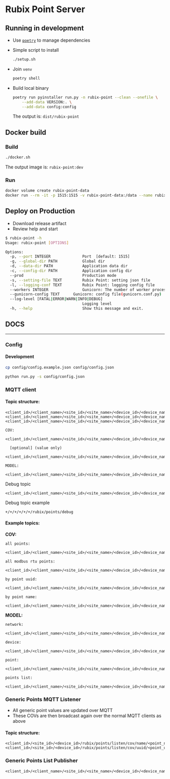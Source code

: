 # Rubix Point Server

## Running in development

- Use [`poetry`](https://github.com/python-poetry/poetry) to manage dependencies
- Simple script to install

    ```bash
    ./setup.sh
    ```

- Join `venv`

    ```bash
    poetry shell
    ```

- Build local binary

    ```bash
    poetry run pyinstaller run.py -n rubix-point --clean --onefile \
        --add-data VERSION:. \
        --add-data config:config
    ```

  The output is: `dist/rubix-point`

## Docker build

### Build

```bash
./docker.sh
```

The output image is: `rubix-point:dev`

### Run

```bash
docker volume create rubix-point-data
docker run --rm -it -p 1515:1515 -v rubix-point-data:/data --name rubix-point rubix-point:dev
```

## Deploy on Production

- Download release artifact
- Review help and start

```bash
$ rubix-point -h
Usage: rubix-point [OPTIONS]

Options:
  -p, --port INTEGER              Port  [default: 1515]
  -g, --global-dir PATH           Global dir
  -d, --data-dir PATH             Application data dir
  -c, --config-dir PATH           Application config dir
  --prod                          Production mode
  -s, --setting-file TEXT         Rubix Point: setting json file
  -l, --logging-conf TEXT         Rubix Point: logging config file
  --workers INTEGER               Gunicorn: The number of worker processes for handling requests.
  --gunicorn-config TEXT      Gunicorn: config file(gunicorn.conf.py)
  --log-level [FATAL|ERROR|WARN|INFO|DEBUG]
                                  Logging level
  -h, --help                      Show this message and exit.
```


## DOCS
___
### Config

#### Development
```bash
cp config/config.example.json config/config.json

python run.py -s config/config.json
```

### MQTT client
  
#### Topic structure:
```
<client_id>/<client_name>/<site_id>/<site_name>/<device_id>/<device_name>/rubix/points/value/<event>/...
<client_id>/<client_name>/<site_id>/<site_name>/<device_id>/<device_name>/rubix/points/value/cov/<all|value>/<Drivers>/<network_uuid>/<network_name>/<device_uuid>/<device_name>/<point_uuid>/<point_name>
<client_id>/<client_name>/<site_id>/<site_name>/<device_id>/<device_name>/rubix/points/value/model/<ModelEvent>/<model.uuid>
```
```
COV:
  <client_id>/<client_name>/<site_id>/<site_name>/<device_id>/<device_name>/rubix/points/value/cov/all/<driver>/<network_uuid>/<network_name>/<device_uuid>/<device_name>/<point_uuid>/<point_name>

  [optional] (value only)
  <client_id>/<client_name>/<site_id>/<site_name>/<device_id>/<device_name>/rubix/points/value/cov/value/<driver>/<network_uuid>/<network_name>/<device_uuid>/<device_name>/<point_uuid>/<point_name>

MODEL:
  <client_id>/<client_name>/<site_id>/<site_name>/<device_id>/<device_name>/rubix/points/value/model/<model>/<model.uuid>
```

Debug topic
```
<client_id>/<client_name>/<site_id>/<site_name>/<device_id>/<device_name>/rubix/points/debug
```

Debug topic example
```
+/+/+/+/+/+/rubix/points/debug
```

#### Example topics:

**COV:**
```
all points:
  <client_id>/<client_name>/<site_id>/<site_name>/<device_id>/<device_name>/rubix/points/value/cov/all/#

all modbus rtu points:
  <client_id>/<client_name>/<site_id>/<site_name>/<device_id>/<device_name>/rubix/points/value/cov/all/modbus/+/+/+/+/+/+

by point uuid:
  <client_id>/<client_name>/<site_id>/<site_name>/<device_id>/<device_name>/rubix/points/value/cov/all/+/+/+/+/+/<point_uuid>/+

by point name:
  <client_id>/<client_name>/<site_id>/<site_name>/<device_id>/<device_name>/rubix/points/value/cov/all/+/+/<network_name>/+/<device_name>/+/<point_name>
```
**MODEL:**
```
network:
  <client_id>/<client_name>/<site_id>/<site_name>/<device_id>/<device_name>/rubix/points/value/model/network/example_network_uuid

device:
  <client_id>/<client_name>/<site_id>/<site_name>/<device_id>/<device_name>/rubix/points/value/model/device/example_device_uuid

point:
  <client_id>/<client_name>/<site_id>/<site_name>/<device_id>/<device_name>/rubix/points/value/model/point/example_point_uuid

points list:
  <client_id>/<client_name>/<site_id>/<site_name>/<device_id>/<device_name>/rubix/points/value/points
```

### Generic Points MQTT Listener

- All generic point values are updated over MQTT
- These COVs are then broadcast again over the normal MQTT clients as above

#### Topic structure:

```
<client_id>/<site_id>/<device_id>/rubix/points/listen/cov/name/<point_name>/<device_name>/<network_name>
<client_id>/<site_id>/<device_id>/rubix/points/listen/cov/uuid/<point_uuid>
```

### Generic Points List Publisher

```
<client_id>/<client_name>/<site_id>/<site_name>/<device_id>/<device_name>/rubix/points/value/points
```

